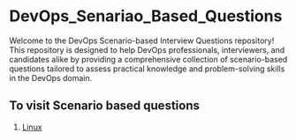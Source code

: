 # DevOps_Senariao_Based_Questions
Welcome to the DevOps Scenario-based Interview Questions repository! This repository is designed to help DevOps professionals, interviewers, and candidates alike by providing a comprehensive collection of scenario-based questions tailored to assess practical knowledge and problem-solving skills in the DevOps domain.



## To visit Scenario based questions

1. [Linux]()
